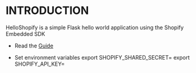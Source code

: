 # INTRODUCTION

HelloShopify is a simple Flask hello world application using the Shopify Embedded SDK

- Read the [Guide](https://medium.com/@dernis/shopify-embedded-sdk-with-python-flask-6af197e88c63)

- Set environment variables
	export SHOPIFY_SHARED_SECRET=<your-shared-secret>
	export SHOPIFY_API_KEY=<your-API-key>

